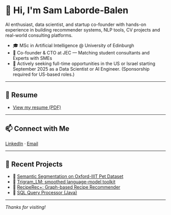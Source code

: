 # 👋 Hi, I'm Sam Laborde-Balen

AI enthusiast, data scientist, and startup co-founder with hands-on experience in building recommender systems, NLP tools, CV projects and real-world consulting platforms.

- 🎓 MSc in Artificial Intelligence @ University of Edinburgh  
- 🚀 Co-founder & CTO at JEC — Matching student consultants and Experts with SMEs  
- 💼 Actively seeking full-time opportunities in the US or Israel starting September 2025 as a Data Scientist or AI Engineer. (Sponsorship required for US-based roles.)

---

## 📄 Resume

- [View my resume (PDF)](https://drive.google.com/file/d/1FO3c_-jH2iJ5ofIcK1epf5NBaQR_6k7G/view?usp=sharing)

---

## 📫 Connect with Me

[LinkedIn](https://www.linkedin.com/in/sam-laborde-balen-1b3907236) · 
[Email](mailto:sam@laborde-balen.com)

---

## 🌱 Recent Projects

- 🐶 [Semantic Segmentation on Oxford-IIIT Pet Dataset](https://github.com/SamLB9/Semantic-Segmentation-on-the-Oxford-IIIT-Pet-Dataset)  
- 💬 [Trigram_LM: smoothed language-model toolkit](https://github.com/SamLB9/trigram_lm)
- 🔗 [RecipeRec+: Graph-based Recipe Recommender](https://github.com/SamLB9/AugmentedRecipeRecommendations)
- 🧠 [SQL Query Processor (Java)](https://github.com/SamLB9/Implementation-of-a-SQL-query-processor)

---

_Thanks for visiting!_
